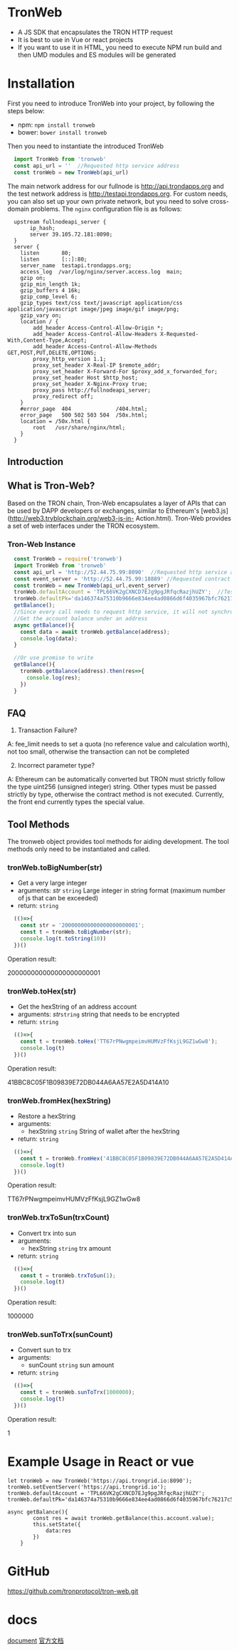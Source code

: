 # TronWeb

* A JS SDK that encapsulates the TRON HTTP request
* It is best to use in Vue or react projects
* If you want to use it in HTML, you need to execute NPM run build and then UMD modules and ES modules will be generated 

# Installation

First you need to introduce TronWeb into your project, by following the steps below:

* npm: `npm install tronweb`
* bower: `bower install tronweb`

Then you need to instantiate the introduced TronWeb

``` js
  import TronWeb from 'tronweb'
  const api_url = ''  //Requested http service address
  const tronWeb = new TronWeb(api_url)
```

The main network address for our fullnode is http://api.trondapps.org and the test network address is http://testapi.trondapps.org. For custom needs, you can also set up your own private network, but you need to solve cross-domain problems. The `nginx` configuration file is as follows:

```
  upstream fullnodeapi_server {
       ip_hash;
       server 39.105.72.181:8090;
  }
  server {
    listen       80;
    listen       [::]:80;
    server_name  testapi.trondapps.org;
    access_log  /var/log/nginx/server.access.log  main;
    gzip on;
    gzip_min_length 1k;
    gzip_buffers 4 16k;
    gzip_comp_level 6;
    gzip_types text/css text/javascript application/css application/javascript image/jpeg image/gif image/png;
    gzip_vary on;
    location / {
        add_header Access-Control-Allow-Origin *;
        add_header Access-Control-Allow-Headers X-Requested-With,Content-Type,Accept;
        add_header Access-Control-Allow-Methods GET,POST,PUT,DELETE,OPTIONS;
        proxy_http_version 1.1;
        proxy_set_header X-Real-IP $remote_addr;
        proxy_set_header X-Forward-For $proxy_add_x_forwarded_for;
        proxy_set_header Host $http_host;
        proxy_set_header X-Nginx-Proxy true;
        proxy_pass http://fullnodeapi_server;
        proxy_redirect off;
    }
    #error_page  404              /404.html;
    error_page   500 502 503 504  /50x.html;
    location = /50x.html {
        root   /usr/share/nginx/html;
    }
  }
```

## Introduction

## What is Tron-Web?

Based on the TRON chain, Tron-Web encapsulates a layer of APIs that can be used by DAPP developers or exchanges, similar to Ethereum's [web3.js](http://web3.tryblockchain.org/web3-js-in- Action.html). Tron-Web provides a set of web interfaces under the TRON ecosystem.  

### Tron-Web Instance

``` js
  const TronWeb = require('tronweb')
  import TronWeb from 'tronweb'
  const api_url = 'http://52.44.75.99:8090'  //Requested http service address
  const event_server = 'http://52.44.75.99:18889' //Requested contract event service address
  const tronWeb = new TronWeb(api_url,event_server)
  tronWeb.defaultAccount = 'TPL66VK2gCXNCD7EJg9pgJRfqcRazjhUZY';  //Test address
  tronWeb.defaultPk='da146374a75310b9666e834ee4ad0866d6f4035967bfc76217c5a495fff9f0d0';  //Test private key
  getBalance();
  //Since every call needs to request http service, it will not synchronize the results. Thus, you needs ES7 standard async and wait
  //Get the account balance under an address
  async getBalance(){
    const data = await tronWeb.getBalance(address);
    console.log(data);
  }

  //Or use promise to write
  getBalance(){
    tronWeb.getBalance(address).then(res=>{
      console.log(res);
    })
  }
```

## FAQ

1. Transaction Failure?

A: fee_limit needs to set a quota (no reference value and calculation worth), not too small, otherwise the transaction can not be completed

2. Incorrect parameter type?

A: Ethereum can be automatically converted but TRON must strictly follow the type uint256 (unsigned integer) string. Other types must be passed strictly by type, otherwise the contract method is not executed. Currently, the front end currently types the special value. 



## Tool Methods

The tronweb object provides tool methods for aiding development. The tool methods only need to be instantiated and called. 

### tronWeb.toBigNumber(str)

- Get a very large integer 
- arguments: *str* `string` Large integer in string format (maximum number of js that can be exceeded) 
- return: `string`

``` js
  (()=>{
    const str = '200000000000000000000001';
    const t = tronWeb.toBigNumber(str);
    console.log(t.toString(10))
  })()
```
Operation result:
<p class="demo">
  200000000000000000000001
</p>

### tronWeb.toHex(str)

- Get the hexString of an address account
- arguments: *str*`string` string that needs to be encrypted
- return: `string`

``` js
  (()=>{
    const t = tronWeb.toHex('TT67rPNwgmpeimvHUMVzFfKsjL9GZ1wGw8');
    console.log(t)
  })()
```
Operation result:
<p class="demo">
  41BBC8C05F1B09839E72DB044A6AA57E2A5D414A10
</p>

### tronWeb.fromHex(hexString)

- Restore a hexString
- arguments: 
  * hexString `string` String of wallet after the hexString
- return: `string`

``` js
  (()=>{
    const t = tronWeb.fromHex('41BBC8C05F1B09839E72DB044A6AA57E2A5D414A10');
    console.log(t)
  })()
```
Operation result:
<p class="demo">
    TT67rPNwgmpeimvHUMVzFfKsjL9GZ1wGw8
</p>

### tronWeb.trxToSun(trxCount)

- Convert trx into sun
- arguments: 
  * hexString `string` trx amount
- return: `string`

``` js
  (()=>{
    const t = tronWeb.trxToSun(1);
    console.log(t)
  })()
```
Operation result:
<p class="demo">
    1000000
</p>

### tronWeb.sunToTrx(sunCount)

- Convert sun to trx
- arguments: 
  * sunCount `string` sun amount
- return: `string`

``` js
  (()=>{
    const t = tronWeb.sunToTrx(1000000);
    console.log(t)
  })()
```
Operation result:
<p class="demo">
    1
</p>




# Example Usage in React or vue
```
let tronWeb = new TronWeb('https://api.trongrid.io:8090');
tronWeb.setEventServer('https://api.trongrid.io');
tronWeb.defaultAccount = 'TPL66VK2gCXNCD7EJg9pgJRfqcRazjhUZY';
tronWeb.defaultPk='da146374a75310b9666e834ee4ad0866d6f4035967bfc76217c5a495fff9f0d0'; 

async getBalance(){
        const res = await tronWeb.getBalance(this.account.value);
        this.setState({
            data:res
        })
    }  

```

# GitHub
https://github.com/tronprotocol/tron-web.git
# docs
[document](http://doc.tron.network/)
[官方文档](http://doc.tron.network/)

